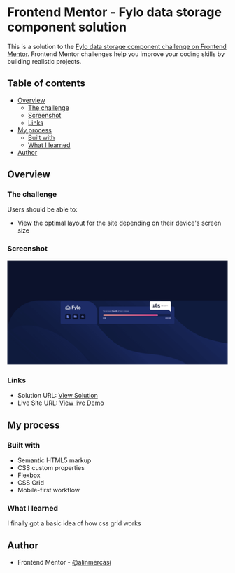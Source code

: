 # Frontend Mentor - Fylo data storage component solution

This is a solution to the [Fylo data storage component challenge on Frontend Mentor](https://www.frontendmentor.io/challenges/fylo-data-storage-component-1dZPRbV5n). Frontend Mentor challenges help you improve your coding skills by building realistic projects.

## Table of contents

- [Overview](#overview)
  - [The challenge](#the-challenge)
  - [Screenshot](#screenshot)
  - [Links](#links)
- [My process](#my-process)
  - [Built with](#built-with)
  - [What I learned](#what-i-learned)
- [Author](#author)

## Overview

### The challenge

Users should be able to:

- View the optimal layout for the site depending on their device's screen size

### Screenshot

![](./design/screenshot.png)

### Links

- Solution URL: [View Solution](https://www.frontendmentor.io/solutions/resposive-mobile-first-using-css-grid-bCcyoLoHPo)
- Live Site URL: [View live Demo](https://alinmercasi.github.io/fylo-data-storage-component-frontend-mentor-challenge/)

## My process

### Built with

- Semantic HTML5 markup
- CSS custom properties
- Flexbox
- CSS Grid
- Mobile-first workflow

### What I learned

I finally got a basic idea of how css grid works

## Author

- Frontend Mentor - [@alinmercasi](https://www.frontendmentor.io/profile/alinmercasi)

